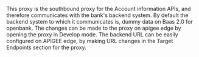 This proxy is the southbound proxy for the Account information APIs, and therefore communicates with the bank's backend system. By default the backend system to which it communicates is, dummy data on Baas 2.0 for openbank.
The changes can be made to the proxy on apigee edge by opening the proxy in Develop mode.
The backend URL can be easily configured on APIGEE edge, by making URL changes in the Target Endpoints section for the proxy. 
